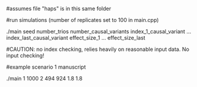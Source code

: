 #assumes file "haps" is in this same folder

#run simulations (number of replicates set to 100 in main.cpp)

./main seed number_trios number_causal_variants index_1_causal_variant ... index_last_causal_variant effect_size_1 ... effect_size_last

#CAUTION: no index checking, relies heavily on reasonable input data. No input checking!

#example scenario 1 manuscript

./main 1 1000 2 494 924 1.8 1.8

